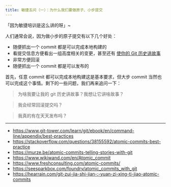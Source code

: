 ```yaml
---
title: 敏捷五问（一）：为什么我们要做原子、小步提交
---
```


「因为敏捷培训是这么讲的呀」~

人们通常会说，因为做小步的原子提交有以下几个好处：

* 随便抓出一个 commit 都是可以完成本地构建的
* 看提交信息方便看出一组高度相关的变更，甚至还有 [使你的 Git 历史讲故事](https://murze.be/atomic-commits-telling-stories-with-git)
* 非常方便回滚
* 随便抓出一个 commit 都是可以发布的

首先，任意 commit 都可以完成本地构建这是基本要求，但大步 commit 当然也可以完成这个事情。剩下的一些问题，我们再来追问一下：

> 为啥我要让我的 git 历史讲故事？我想让它讲啥故事？


> 我会经常回滚提交吗？

> 我真的有在天天发布吗？

---

* https://www.git-tower.com/learn/git/ebook/en/command-line/appendix/best-practices
* https://stackoverflow.com/questions/38155592/atomic-commits-best-practice
* https://murze.be/atomic-commits-telling-stories-with-git
* https://www.wikiwand.com/en/Atomic_commit
* https://www.freshconsulting.com/atomic-commits/
* https://seesparkbox.com/foundry/atomic_commits_with_git
* https://hearrain.com/git-zui-jia-shi-jian-:-yuan-zi-xing-ti-jiao-atomic-commits
